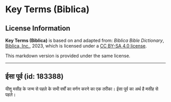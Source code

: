 # Key Terms (Biblica)

## License Information

**Key Terms (Biblica)** is based on and adapted from: _Biblica Bible Dictionary_, [Biblica, Inc.](https://www.biblica.com/), 2023, which is licensed under a [CC BY-SA 4.0 license](https://creativecommons.org/licenses/by-sa/4.0/legalcode.en).

This markdown version is provided under the same license.



--------------------------------

## ईसा पूर्व (id: 183388)

यीशु मसीह के जन्म से पहले के सभी वर्षों का वर्णन करने का एक तरीका। ईसा पूर्व का अर्थ है मसीह से पहले।


